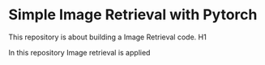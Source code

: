 # Simple Image Retrieval with Pytorch
 This repository is about building a Image Retrieval code. 
H1

In this repository Image retrieval is applied
